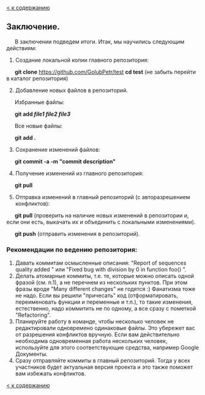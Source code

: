 [< к содержанию](./readme.md)


## Заключение.

&ensp;
&#8194;
В заключении подведем итоги.
Итак, мы научились следующим действиям:

1. Создание локальной копии главного репозитория:

&ensp;
&#8194;
**git clone** https://github.com/GolubPetr/test
**cd test** 
(не забыть перейти в каталог репозитория)

2. Добавление новых файлов в репозиторий.

&ensp;
&#8194;
Избранные файлы:

&ensp;
&#8194;
**git add *file1 file2 file3***

&ensp;
&#8194;
Все новые файлы:

&ensp;
&#8194;
**git add .**

3. Сохранение изменений файлов:

&ensp;
&#8194;
**git commit -a -m "commit description"**

4. Получение изменений из главного репозитория:

&ensp;
&#8194;
**git pull**

5. Отправка изменений в главный репозиторий (с авторазрешением конфликтов):

&ensp;
&#8194;
**git pull** (проверить на наличие новых изменений в репозитории и, если
они есть, выкачать их и объединить с локальными изменениями).

&ensp;
&#8194;
**git push** (отправить изменения в репозиторий).

### **Рекомендации по ведению репозитория:**
1. Давать коммитам осмысленные описания: "Report of sequences quality added " или
"Fixed bug with division by 0 in function foo() ".
2. Делать атомарные коммиты, т.е. те, которые можно описать одной фразой (см.
п.1), а не перечнем из нескольких пунктов. При этом фразы вроде "Many different
changes" не годятся :) Фанатизма тоже не надо. Если вы решили "причесать" код
(отформатировать, переименовать функции и переменные и т.п.), то такие
изменения, естественно, надо коммитить не по одному, а все сразу с пометкой
"Refactoring".
3. Планируйте работу в команде, чтобы несколько человек не редактировали
одновремено одинаковые файлы. Это убережет вас от разрешения конфликтов
вручную. Если вам действительно необходима одновременная работа нескольких
человек, используйте для этого соответствующие средства, например Google
Документы.
4. Сразу отправляйте коммиты в главный репозиторий. Тогда у всех участников будет
актуальная версия проекта и это также поможет вам избежать конфликтов.

[< к содержанию](./readme.md)